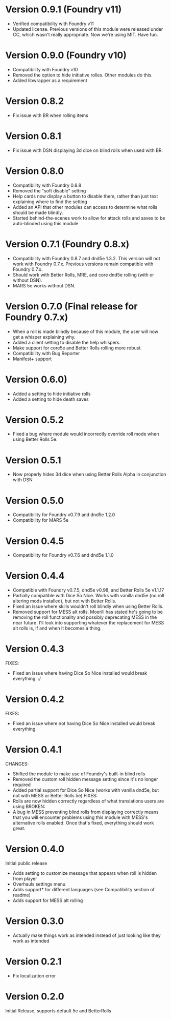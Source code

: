 # Version 0.9.1 (Foundry v11)
- Verified compatibility with Foundry v11
- Updated license. Previous versions of this module were released under CC, which wasn't really appropriate. Now we're using MIT. Have fun.

# Version 0.9.0 (Foundry v10)
- Compatibility with Foundry v10
- Removed the option to hide initiative rolles. Other modules do this.
- Added libwrapper as a requirement

# Version 0.8.2

- Fix issue with BR when rolling items

# Version 0.8.1
- Fix issue with DSN displaying 3d dice on blind rolls when used with BR.

# Version 0.8.0

- Compatibility with Foundry 0.8.8
- Removed the "soft disable" setting
- Help cards now display a button to disable them, rather than just text explaining where to find the setting
- Added an API that other modules can access to determine what rolls should be made blindly.
- Started behind-the-scenes work to allow for attack rolls and saves to be auto-blinded using this module

# Version 0.7.1 (Foundry 0.8.x)

- Compatibility with Foundry 0.8.7 and dnd5e 1.3.2. This version will not work with Foundry 0.7.x. Previous versions remain compatible with Foundry 0.7.x.
- Should work with Better Rolls, MRE, and core dnd5e rolling (with or without DSN).
- MARS 5e works without DSN.

# Version 0.7.0 (Final release for Foundry 0.7.x)

- When a roll is made blindly because of this module, the user will now get a whisper explaining why.
- Added a client setting to disable the help whispers.
- Make support for core5e and Better Rolls rolling more robust.
- Compatibility with Bug Reporter
- Manifest+ support

# Version 0.6.0)

- Added a setting to hide initiative rolls
- Added a setting to hide death saves

# Version 0.5.2

- Fixed a bug where module would incorrectly override roll mode when using Better Rolls 5e.

# Version 0.5.1

- Now properly hides 3d dice when using Better Rolls Alpha in conjunction with DSN

# Version 0.5.0

- Compatibility for Foundry v0.7.9 and dnd5e 1.2.0
- Compatibility for MARS 5e

# Version 0.4.5

- Compatibility for Foundry v0.7.6 and dnd5e 1.1.0

# Version 0.4.4

- Compatible with Foundry v0.7.5, dnd5e v0.98, and Better Rolls 5e v1.1.17
- Partially compatible with Dice So Nice. Works with vanilla dnd5e (no roll altering mods installed), but not with Better Rolls.
- Fixed an issue where skills wouldn't roll blindly when using Better Rolls.
- Removed support for MESS alt rolls. Moerill has stated he's going to be removing the roll functionality and possibly deprecating MESS in the near future. I'll look into supporting whatever the replacement for MESS alt rolls is, if and when it becomes a thing.

# Version 0.4.3

FIXES:

- Fixed an issue where having Dice So Nice installed would break everything. :/

# Version 0.4.2

FIXES:

- Fixed an issue where not having Dice So Nice installed would break everything.

# Version 0.4.1

CHANGES:

- Shifted the module to make use of Foundry's built-in blind rolls
- Removed the custom roll hidden message setting since it's no longer required
- Added partial support for Dice So Nice (works with vanilla dnd5e, but not with MESS or Better Rolls 5e)
  FIXES:
- Rolls are now hidden correctly regardless of what translations users are using
  BROKEN:
- A bug in MESS preventing blind rolls from displaying correctly means that you will encounter problems using this module with MESS's alternative rolls enabled. Once that's fixed, everything should work great.

# Version 0.4.0

Initial public release

- Adds setting to customize message that appears when roll is hidden from player
- Overhauls settings menu
- Adds support\* for different languages (see Compatibility section of readme)
- Adds support for MESS alt rolling

# Version 0.3.0

- Actually make things work as intended instead of just looking like they work as intended

# Version 0.2.1

- Fix localization error

# Version 0.2.0

Initial Release, supports default 5e and BetterRolls
